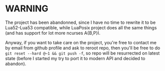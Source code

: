 # WARNING

The project has been abandonned, since I have no time to rewrite it to be
Lua52-Lua53 compatible, while LuaPosix project does all the same things
(and has support for lot more ncurses A{B,P}I.

Anyway, if you want to take care on the project, you're free to contact me by
email from github profile and ask to reroot repo, then you'll be free to do
`git reset --hard @~1 && git push -f`, so repo will be resurrected on latest
state (before I started my try to port it to modern API and decided to abandon).

